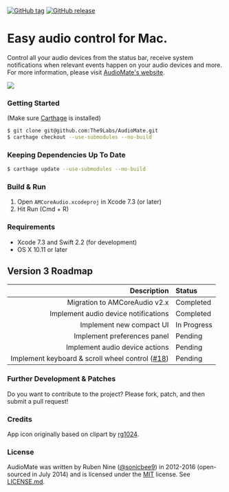 [![GitHub tag](https://img.shields.io/github/tag/The9Labs/AudioMate.svg)](https://github.com/The9Labs/AudioMate)
[![GitHub release](https://img.shields.io/github/release/The9Labs/AudioMate.svg)](https://github.com/The9Labs/AudioMate)

# Easy audio control for Mac.

Control all your audio devices from the status bar, receive system notifications when relevant events happen on your audio devices and more. For more information, please visit [AudioMate's website](http://audiomateapp.com).

<img src="https://github.com/The9Labs/AudioMate/raw/develop/Artwork/AudioMate_v3_Screenshot.png" class="center">

### Getting Started

(Make sure [Carthage](https://github.com/Carthage/Carthage) is installed)

```bash
$ git clone git@github.com:The9Labs/AudioMate.git
$ carthage checkout --use-submodules --no-build
```

### Keeping Dependencies Up To Date

```bash
$ carthage update --use-submodules --no-build
```

### Build & Run

1. Open `AMCoreAudio.xcodeproj` in Xcode 7.3 (or later)
2. Hit Run (Cmd + R)

### Requirements

* Xcode 7.3 and Swift 2.2 (for development)
* OS X 10.11 or later

## Version 3 Roadmap

| Description       | Status|
| -------------:|:-------------
| Migration to AMCoreAudio v2.x| Completed|
| Implement audio device notifications| Completed|
| Implement new compact UI| In Progress|
| Implement preferences panel| Pending|
| Implement audio device actions| Pending|
| Implement keyboard & scroll wheel control ([#18](https://github.com/The9Labs/AudioMate/issues/18))| Pending|

### Further Development & Patches

Do you want to contribute to the project? Please fork, patch, and then submit a pull request!

### Credits

App icon originally based on clipart by [rg1024](https://openclipart.org/detail/20507/robot-carrying-things-1).

### License

AudioMate was written by Ruben Nine ([@sonicbee9](https://twitter.com/sonicbee9)) in 2012-2016 (open-sourced in July 2014) and is licensed under the [MIT](http://opensource.org/licenses/MIT) license. See [LICENSE.md](LICENSE.md).
